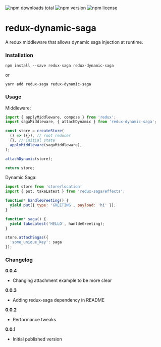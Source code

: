 ![npm downloads total](https://img.shields.io/npm/dt/redux-dynamic-saga.svg) ![npm version](https://img.shields.io/npm/v/redux-dynamic-saga.svg) ![npm license](https://img.shields.io/npm/l/redux-dynamic-saga.svg)

# redux-dynamic-saga
A redux middleware that allows dynamic saga injection at runtime.

### Installation
```
npm install --save redux-saga redux-dynamic-saga
```
or
```
yarn add redux-saga redux-dynamic-saga
```

### Usage
Middleware:
```javascript
import { applyMiddleware, compose } from 'redux';
import sagaMiddleware, { attachDynamic } from 'redux-dynamic-saga';

const store = createStore(
  () => ({}), // root reducer
  {}, // initial state
  applyMiddleware(sagaMiddleware),
);

attachDynamic(store);

return store;
```

Dynamic Saga:
```javascript
import store from 'store/location'
import { put, takeLatest } from 'redux-saga/effects';

function* handleGreeting() {
  yield put({ type: 'GREETING', payload: 'hi' });
}

function* saga() {
  yield takeLatest('HELLO', hanldeGreeting);
}

store.attachSagas({
  'some_unique_key': saga
});
```

### Changelog

**0.0.4**
- Changing attachment example to be more clear

**0.0.3**
- Adding redux-saga dependency in README

**0.0.2**
- Performance tweaks

**0.0.1**
- Initial published version
    